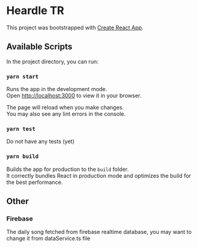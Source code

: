 # Heardle TR

This project was bootstrapped with [Create React App](https://github.com/facebook/create-react-app).

## Available Scripts

In the project directory, you can run:

### `yarn start`

Runs the app in the development mode.\
Open [http://localhost:3000](http://localhost:3000) to view it in your browser.

The page will reload when you make changes.\
You may also see any lint errors in the console.

### `yarn test`

Do not have any tests (yet)

### `yarn build`

Builds the app for production to the `build` folder.\
It correctly bundles React in production mode and optimizes the build for the best performance.

## Other

### Firebase

The daily song fetched from firebase realtime database, you may want to change it from dataService.ts file
